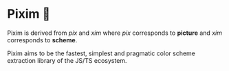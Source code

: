 # Pixim 🎨 
Pixim is derived from *pix* and *xim* where *pix* corresponds to **picture** and *xim* corresponds to **scheme**.

Pixim aims to be the fastest, simplest and pragmatic color scheme extraction library of the JS/TS ecosystem.
